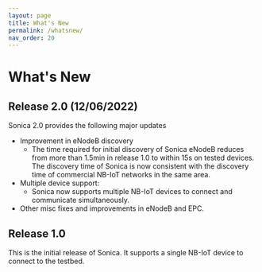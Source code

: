 ```yaml
---
layout: page
title: What's New
permalink: /whatsnew/
nav_order: 20
---
```


# What's New

## Release 2.0 (12/06/2022)

Sonica 2.0 provides the following major updates
* Improvement in eNodeB discovery
  - The time required for initial discovery of Sonica eNodeB reduces from more than 1.5min in release 1.0 to within 15s on tested devices. The discovery time of Sonica is now consistent with the discovery time of commercial NB-IoT networks in the same area.
* Multiple device support:
  - Sonica now supports multiple NB-IoT devices to connect and communicate simultaneously.
* Other misc fixes and improvements in eNodeB and EPC.

## Release 1.0

This is the initial release of Sonica. It supports a single NB-IoT device to connect to the testbed.